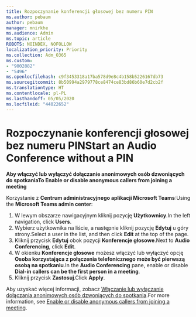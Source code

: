 ```yaml
---
title: Rozpoczynanie konferencji głosowej bez numeru PIN
ms.author: pebaum
author: pebaum
manager: mnirkhe
ms.audience: Admin
ms.topic: article
ROBOTS: NOINDEX, NOFOLLOW
localization_priority: Priority
ms.collection: Adm_O365
ms.custom:
- "9002882"
- "5496"
ms.openlocfilehash: c9f3453318a17ba578d9e8c4b158b5226167db73
ms.sourcegitcommit: 8b50994a2979778ce8474ce83bd86b60e7d2cb2f
ms.translationtype: HT
ms.contentlocale: pl-PL
ms.lasthandoff: 05/05/2020
ms.locfileid: "44022652"
---
```

# <a name="start-an-audio-conference-without-a-pin"></a><span data-ttu-id="60cb2-102">Rozpoczynanie konferencji głosowej bez numeru PIN</span><span class="sxs-lookup"><span data-stu-id="60cb2-102">Start an Audio Conference without a PIN</span></span>

<span data-ttu-id="60cb2-103">**Aby włączyć lub wyłączyć dołączanie anonimowych osób dzwoniących do spotkania**</span><span class="sxs-lookup"><span data-stu-id="60cb2-103">**To Enable or disable anonymous callers from joining a meeting**</span></span>

<span data-ttu-id="60cb2-104">Korzystanie z **Centrum administracyjnego aplikacji Microsoft Teams**:</span><span class="sxs-lookup"><span data-stu-id="60cb2-104">Using the **Microsoft Teams admin center**:</span></span>

1. <span data-ttu-id="60cb2-105">W lewym obszarze nawigacyjnym kliknij pozycję **Użytkownicy**.</span><span class="sxs-lookup"><span data-stu-id="60cb2-105">In the left navigation, click **Users**.</span></span>
2. <span data-ttu-id="60cb2-106">Wybierz użytkownika na liście, a następnie kliknij pozycję **Edytuj** u góry strony.</span><span class="sxs-lookup"><span data-stu-id="60cb2-106">Select a user in the list, and then click **Edit** at the top of the page.</span></span>
3. <span data-ttu-id="60cb2-107">Kliknij przycisk **Edytuj** obok pozycji **Konferencje głosowe**.</span><span class="sxs-lookup"><span data-stu-id="60cb2-107">Next to **Audio Conferencing**, click **Edit**.</span></span>
4. <span data-ttu-id="60cb2-108">W okienku **Konferencje głosowe** możesz włączyć lub wyłączyć opcję **Osoba korzystająca z połączenia telefonicznego może być pierwszą osobą na spotkaniu**.</span><span class="sxs-lookup"><span data-stu-id="60cb2-108">In the **Audio Conferencing** pane, enable or disable **Dial-in callers can be the first person in a meeting**.</span></span>
5. <span data-ttu-id="60cb2-109">Kliknij przycisk **Zastosuj**.</span><span class="sxs-lookup"><span data-stu-id="60cb2-109">Click **Apply**.</span></span>

<span data-ttu-id="60cb2-110">Aby uzyskać więcej informacji, zobacz [Włączanie lub wyłączanie dołączania anonimowych osób dzwoniących do spotkania](https://docs.microsoft.com/microsoftteams/start-an-audio-conference-over-the-phone-without-a-pin-in-teams).</span><span class="sxs-lookup"><span data-stu-id="60cb2-110">For more information, see [Enable or disable anonymous callers from joining a meeting](https://docs.microsoft.com/microsoftteams/start-an-audio-conference-over-the-phone-without-a-pin-in-teams).</span></span>
